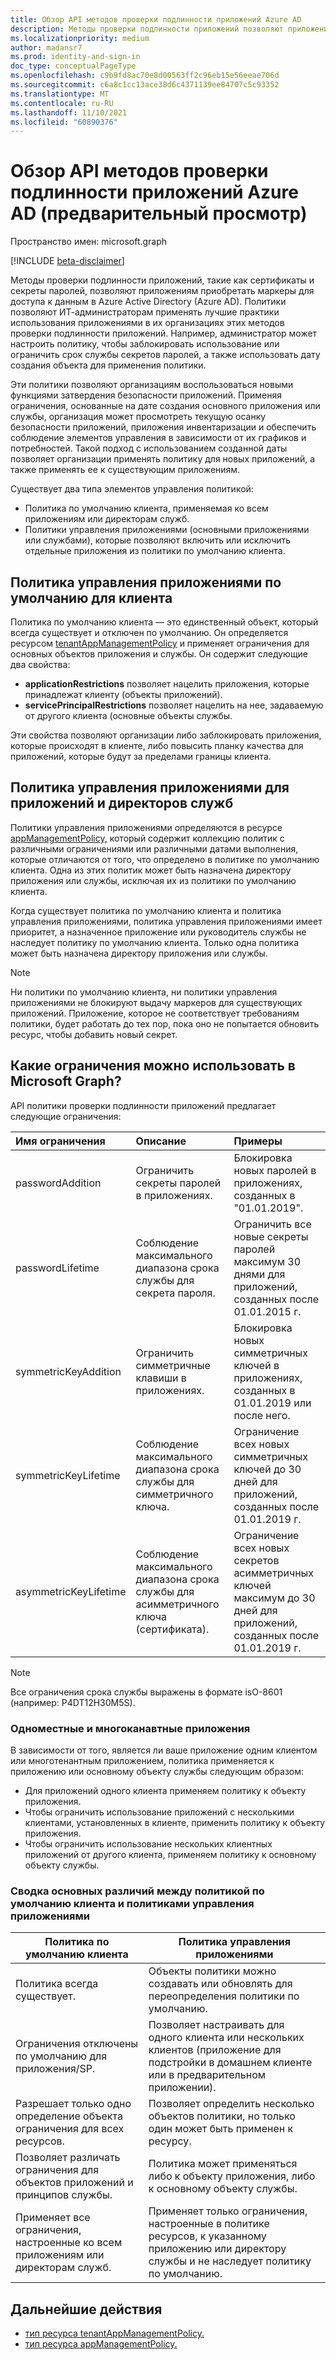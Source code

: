 ```yaml
---
title: Обзор API методов проверки подлинности приложений Azure AD
description: Методы проверки подлинности приложений позволяют приложениям приобретать маркеры для доступа к данным в Azure AD.
ms.localizationpriority: medium
author: madansr7
ms.prod: identity-and-sign-in
doc_type: conceptualPageType
ms.openlocfilehash: c9b9fd8ac70e8d00563ff2c96eb15e56eeae706d
ms.sourcegitcommit: c6a8c1cc13ace38d6c4371139ee84707c5c93352
ms.translationtype: MT
ms.contentlocale: ru-RU
ms.lasthandoff: 11/10/2021
ms.locfileid: "60890376"
---
```

# <a name="azure-ad-application-authentication-methods-api-overview-preview"></a>Обзор API методов проверки подлинности приложений Azure AD (предварительный просмотр)

Пространство имен: microsoft.graph

[!INCLUDE [beta-disclaimer](../../includes/beta-disclaimer.md)]

Методы проверки подлинности приложений, такие как сертификаты и секреты паролей, позволяют приложениям приобретать маркеры для доступа к данным в Azure Active Directory (Azure AD). Политики позволяют ИТ-администраторам применять лучшие практики использования приложениями в их организациях этих методов проверки подлинности приложений. Например, администратор может настроить политику, чтобы заблокировать использование или ограничить срок службы секретов паролей, а также использовать дату создания объекта для применения политики.

Эти политики позволяют организациям воспользоваться новыми функциями затвердения безопасности приложений. Применяя ограничения, основанные на дате создания основного приложения или службы, организация может просмотреть текущую осанку безопасности приложений, приложения инвентаризации и обеспечить соблюдение элементов управления в зависимости от их графиков и потребностей. Такой подход с использованием созданной даты позволяет организации применять политику для новых приложений, а также применять ее к существующим приложениям.

Существует два типа элементов управления политикой:

- Политика по умолчанию клиента, применяемая ко всем приложениям или директорам служб.
- Политики управления приложениями (основными приложениями или службами), которые позволяют включить или исключить отдельные приложения из политики по умолчанию клиента.

## <a name="tenant-default-app-management-policy"></a>Политика управления приложениями по умолчанию для клиента

Политика по умолчанию клиента — это единственный объект, который всегда существует и отключен по умолчанию. Он определяется ресурсом [tenantAppManagementPolicy](tenantappmanagementpolicy.md) и применяет ограничения для основных объектов приложения и службы. Он содержит следующие два свойства:

- **applicationRestrictions** позволяет нацелить приложения, которые принадлежат клиенту (объекты приложений).
- **servicePrincipalRestrictions** позволяет нацелить на нее, задаваемую от другого клиента (основные объекты службы.

Эти свойства позволяют организации либо заблокировать приложения, которые происходят в клиенте, либо повысить планку качества для приложений, которые будут за пределами границы клиента.

## <a name="app-management-policy-for-applications-and-service-principals"></a>Политика управления приложениями для приложений и директоров служб

Политики управления приложениями определяются в ресурсе [appManagementPolicy,](appmanagementpolicy.md) который содержит коллекцию политик с различными ограничениями или различными датами выполнения, которые отличаются от того, что определено в политике по умолчанию клиента. Одна из этих политик может быть назначена директору приложения или службы, исключая их из политики по умолчанию клиента.

Когда существует политика по умолчанию клиента и политика управления приложениями, политика управления приложениями имеет приоритет, а назначенное приложение или руководитель службы не наследует политику по умолчанию клиента. Только одна политика может быть назначена директору приложения или службы.

> [!Note]
> Ни политики по умолчанию клиента, ни политики управления приложениями не блокируют выдачу маркеров для существующих приложений. Приложение, которое не соответствует требованиям политики, будет работать до тех пор, пока оно не попытается обновить ресурс, чтобы добавить новый секрет.

## <a name="what-restrictions-can-be-managed-in-microsoft-graph"></a>Какие ограничения можно использовать в Microsoft Graph?

API политики проверки подлинности приложений предлагает следующие ограничения:

| Имя ограничения      | Описание                                           | Примеры                                                                                     |
| :--------------- | :---------------------------------------------------- | :------------------------------------------------------------------------------------------- |
| passwordAddition | Ограничить секреты паролей в приложениях. | Блокировка новых паролей в приложениях, созданных в "01.01.2019".                        |
| passwordLifetime | Соблюдение максимального диапазона срока службы для секрета пароля.   | Ограничить все новые секреты паролей максимум 30 днями для приложений, созданных после 01.01.2015 г. |
| symmetricKeyAddition | Ограничить симметричные клавиши в приложениях. | Блокировка новых симметричных ключей в приложениях, созданных в 01.01.2019 или после него. |
| symmetricKeyLifetime | Соблюдение максимального диапазона срока службы для симметричного ключа.   | Ограничение всех новых симметричных ключей до 30 дней для приложений, созданных после 01.01.2019 г. |
| asymmetricKeyLifetime | Соблюдение максимального диапазона срока службы для асимметричного ключа (сертификата).   | Ограничение всех новых секретов асимметричных ключей максимум до 30 дней для приложений, созданных после 01.01.2019 г. |

> [!Note]
> Все ограничения срока службы выражены в формате isO-8601 (например: P4DT12H30M5S).

### <a name="single-vs-multi-tenant-apps"></a>Одноместные и многоканавтные приложения

В зависимости от того, является ли ваше приложение одним клиентом или многотенантным приложением, политика применяется к приложению или основному объекту службы следующим образом:

- Для приложений одного клиента применяем политику к объекту приложения.
- Чтобы ограничить использование приложений с несколькими клиентами, установленных в клиенте, применить политику к объекту приложения.
- Чтобы ограничить использование нескольких клиентных приложений от другого клиента, применяем политику к основному объекту службы.

### <a name="summary-of-key-differences-between-the-tenant-default-policy-and-app-management-policies"></a>Сводка основных различий между политикой по умолчанию клиента и политиками управления приложениями

| Политика по умолчанию клиента                                                     | Политика управления приложениями                                                                      |
| ------------------------------------------------------------------ | --------------------------------------------------------------------------------------------------------- |
| Политика всегда существует.                                              | Объекты политики можно создавать или обновлять для переопределения политики по умолчанию.                                         |
| Ограничения отключены по умолчанию для приложения/SP.                   | Позволяет настраивать для одного клиента или нескольких клиентов (приложение для подстройки в домашнем клиенте или в предварительном приложении).     |
| Разрешает только одно определение объекта ограничения для всех ресурсов.| Позволяет определить несколько объектов политики, но только один может быть применен к ресурсу.                  |
|Позволяет различать ограничения для объектов приложений и принципов службы. | Политика может применяться либо к объекту приложения, либо к основному объекту службы.                             |
| Применяет все ограничения, настроенные ко всем приложениям или директорам служб.              |  Применяет только ограничения, настроенные в политике ресурсов, к указанному приложению или директору службы и не наследует политику по умолчанию. |

## <a name="next-steps"></a>Дальнейшие действия

- [тип ресурса tenantAppManagementPolicy.](tenantappmanagementpolicy.md)
- [тип ресурса appManagementPolicy.](appmanagementpolicy.md)
